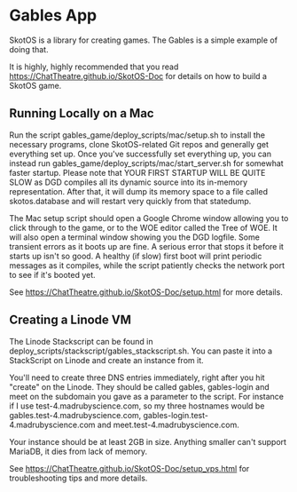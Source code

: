 # Gables App

SkotOS is a library for creating games. The Gables is a simple example of doing that.

It is highly, highly recommended that you read https://ChatTheatre.github.io/SkotOS-Doc for details on how to build a SkotOS game.

## Running Locally on a Mac

Run the script gables_game/deploy_scripts/mac/setup.sh to install the necessary programs, clone SkotOS-related Git repos and generally get everything set up. Once you've successfully set everything up, you can instead run gables_game/deploy_scripts/mac/start_server.sh for somewhat faster startup. Please note that YOUR FIRST STARTUP WILL BE QUITE SLOW as DGD compiles all its dynamic source into its in-memory representation. After that, it will dump its memory space to a file called skotos.database and will restart very quickly from that statedump.

The Mac setup script should open a Google Chrome window allowing you to click through to the game, or to the WOE editor called the Tree of WOE. It will also open a terminal window showing you the DGD logfile. Some transient errors as it boots up are fine. A serious error that stops it before it starts up isn't so good. A healthy (if slow) first boot will print periodic messages as it compiles, while the script patiently checks the network port to see if it's booted yet.

See https://ChatTheatre.github.io/SkotOS-Doc/setup.html for more details.

## Creating a Linode VM

The Linode Stackscript can be found in deploy_scripts/stackscript/gables\_stackscript.sh. You can paste it into a StackScript on Linode and create an instance from it.

You'll need to create three DNS entries immediately, right after you hit "create" on the Linode. They should be called gables, gables-login and meet on the subdomain you gave as a parameter to the script. For instance if I use test-4.madrubyscience.com, so my three hostnames would be gables.test-4.madrubyscience.com, gables-login.test-4.madrubyscience.com and meet.test-4.madrubyscience.com.

Your instance should be at least 2GB in size. Anything smaller can't support MariaDB, it dies from lack of memory.

See https://ChatTheatre.github.io/SkotOS-Doc/setup_vps.html for troubleshooting tips and more details.
